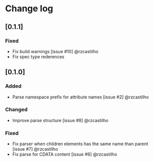 # Change log

## [0.1.1]

### Fixed

- Fix build warnings [issue #10] @rzcastilho
- Fix spec type rederences

## [0.1.0]

### Added

- Parse namespace prefix for attribute names [issue #2] @rzcastilho

### Changed

- Improve parse structure [issue #8] @rzcastilho

### Fixed

- Fix parser when children elements has the same name than parent [issue #7] @rzcastilho
- Fix parse for CDATA content [issue #6] @rzcastilho
